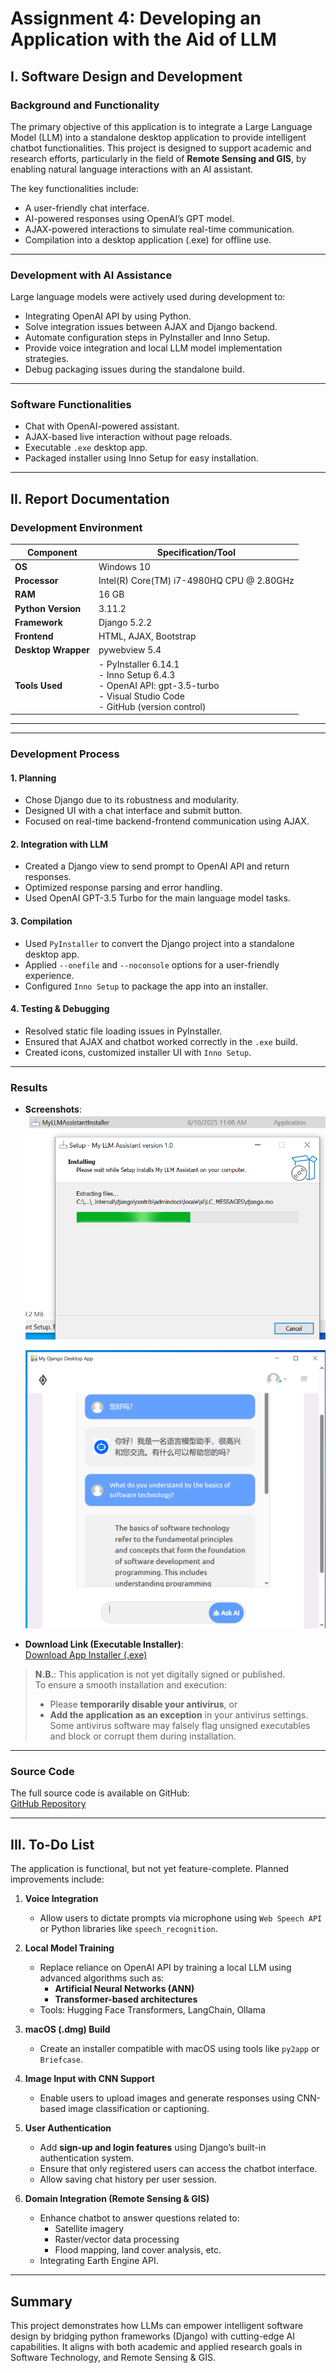 
# Assignment 4: Developing an Application with the Aid of LLM

## I. Software Design and Development

### Background and Functionality

The primary objective of this application is to integrate a Large Language Model (LLM) into a standalone desktop application to provide intelligent chatbot functionalities. This project is designed to support academic and research efforts, particularly in the field of **Remote Sensing and GIS**, by enabling natural language interactions with an AI assistant.

The key functionalities include:

- A user-friendly chat interface.
- AI-powered responses using OpenAI’s GPT model.
- AJAX-powered interactions to simulate real-time communication.
- Compilation into a desktop application (.exe) for offline use.


---

### Development with AI Assistance

Large language models were actively used during development to:
- Integrating OpenAI API by using Python.
- Solve integration issues between AJAX and Django backend.
- Automate configuration steps in PyInstaller and Inno Setup.
- Provide voice integration and local LLM model implementation strategies.
- Debug packaging issues during the standalone build.

---

### Software Functionalities

- Chat with OpenAI-powered assistant.
- AJAX-based live interaction without page reloads.
- Executable `.exe` desktop app.
- Packaged installer using Inno Setup for easy installation.

---

## II. Report Documentation



### Development Environment



    
    
| Component         | Specification/Tool                                 |
|-------------------|-----------------------------------------------------|
| **OS**            | Windows 10                                          |
| **Processor**     | Intel(R) Core(TM) i7-4980HQ CPU @ 2.80GHz           |
| **RAM**           | 16 GB                                               |
| **Python Version**| 3.11.2                                              |
| **Framework**     | Django 5.2.2                                        |
| **Frontend**      | HTML, AJAX, Bootstrap                               |
| **Desktop Wrapper** | pywebview 5.4                                    |
| **Tools Used**    | - PyInstaller 6.14.1  <br> - Inno Setup 6.4.3 <br> - OpenAI API: gpt-3.5-turbo <br> - Visual Studio Code <br> - GitHub (version control) |

---


---

### Development Process

#### 1. Planning

- Chose Django due to its robustness and modularity.
- Designed UI with a chat interface and submit button.
- Focused on real-time backend-frontend communication using AJAX.

#### 2. Integration with LLM

- Created a Django view to send prompt to OpenAI API and return responses.
- Optimized response parsing and error handling.
- Used OpenAI GPT-3.5 Turbo for the main language model tasks.

#### 3. Compilation

- Used `PyInstaller` to convert the Django project into a standalone desktop app.
- Applied `--onefile` and `--noconsole` options for a user-friendly experience.
- Configured `Inno Setup` to package the app into an installer.

#### 4. Testing & Debugging

- Resolved static file loading issues in PyInstaller.
- Ensured that AJAX and chatbot worked correctly in the `.exe` build.
- Created icons, customized installer UI with `Inno Setup`.

---

### Results

- **Screenshots**:  
  ![Installing standalone application prior to using Chatbot](https://raw.githubusercontent.com/Dolph250/LLM-powered-app/refs/heads/main/Capture1.PNG)

  ![Chatbot interface after installing the executable file](https://raw.githubusercontent.com/Dolph250/LLM-powered-app/refs/heads/main/Capture1a.PNG)


- **Download Link (Executable Installer)**:  
  [Download App Installer (.exe)](https://drive.google.com/file/d/1iZdx0TQVRYEfrmmpPtvkSj2NUypuds2y/view?usp=sharing)

> **N.B.**: This application is not yet digitally signed or published.  
> To ensure a smooth installation and execution:
> - Please **temporarily disable your antivirus**, or  
> - **Add the application as an exception** in your antivirus settings.  
> Some antivirus software may falsely flag unsigned executables and block or corrupt them during installation.

---

### Source Code

The full source code is available on GitHub:  
 [GitHub Repository](https://github.com/Dolph250/LLM-powered-app.git)

---


## III. To-Do List

The application is functional, but not yet feature-complete. Planned improvements include:

1. **Voice Integration**  
   - Allow users to dictate prompts via microphone using `Web Speech API` or Python libraries like `speech_recognition`.

2. **Local Model Training**  
   - Replace reliance on OpenAI API by training a local LLM using advanced algorithms such as:
     - **Artificial Neural Networks (ANN)**
     - **Transformer-based architectures**
   - Tools: Hugging Face Transformers, LangChain, Ollama

3. **macOS (.dmg) Build**  
   - Create an installer compatible with macOS using tools like `py2app` or `Briefcase`.

4. **Image Input with CNN Support**  
   - Enable users to upload images and generate responses using CNN-based image classification or captioning.

5. **User Authentication**  
   - Add **sign-up and login features** using Django’s built-in authentication system.
   - Ensure that only registered users can access the chatbot interface.
   - Allow saving chat history per user session.

6. **Domain Integration (Remote Sensing & GIS)**  
   - Enhance chatbot to answer questions related to:
     - Satellite imagery
     - Raster/vector data processing
     - Flood mapping, land cover analysis, etc.
   - Integrating Earth Engine API.


---


## Summary

This project demonstrates how LLMs can empower intelligent software design by bridging python frameworks (Django) with cutting-edge AI capabilities. It aligns with both academic and applied research goals in Software Technology, and Remote Sensing & GIS.


